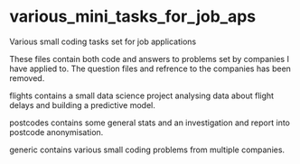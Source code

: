# various_mini_tasks_for_job_aps
Various small coding tasks set for job applications

These files contain both code and answers to problems set by companies I have applied to.
The question files and refrence to the companies has been removed.

flights contains a small data science project analysing data about flight delays and building a predictive model.

postcodes contains some general stats and an investigation and report into postcode anonymisation.

generic contains various small coding problems from multiple companies.
